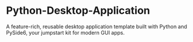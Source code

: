 # Python-Desktop-Application
A feature-rich, reusable desktop application template built with Python and PySide6, your jumpstart kit for modern GUI apps.
